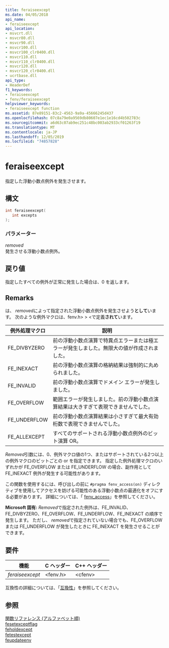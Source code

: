 ```yaml
---
title: feraiseexcept
ms.date: 04/05/2018
api_name:
- feraiseexcept
api_location:
- msvcrt.dll
- msvcr80.dll
- msvcr90.dll
- msvcr100.dll
- msvcr100_clr0400.dll
- msvcr110.dll
- msvcr110_clr0400.dll
- msvcr120.dll
- msvcr120_clr0400.dll
- ucrtbase.dll
api_type:
- HeaderDef
f1_keywords:
- feraiseexcept
- fenv/feraiseexcept
helpviewer_keywords:
- feraiseexcept function
ms.assetid: 87e89151-83c2-4563-9a9a-45666245d437
ms.openlocfilehash: 07c8a79e0a9569db80607e1ec1e16cd4b502783c
ms.sourcegitcommit: a6d63c07ab9ec251c48bc003ab2933cf01263f19
ms.translationtype: MT
ms.contentlocale: ja-JP
ms.lasthandoff: 12/05/2019
ms.locfileid: "74857828"
---
```

# <a name="feraiseexcept"></a>feraiseexcept

指定した浮動小数点例外を発生させます。

## <a name="syntax"></a>構文

```C
int feraiseexcept(
   int excepts
);
```

### <a name="parameters"></a>パラメーター

*removed*<br/>
発生させる浮動小数点例外。

## <a name="return-value"></a>戻り値

指定したすべての例外が正常に発生した場合は、0 を返します。

## <a name="remarks"></a>Remarks

は、 *removed*によって指定された浮動小数点例外を発生させよう**として**います。   次のような例外マクロは、fenv.h> > \<で定義**されて**います。

|例外処理マクロ|説明|
|---------------------|-----------------|
|FE_DIVBYZERO|前の浮動小数点演算で特異点エラーまたは極エラーが発生しました。無限大の値が作成されました。|
|FE_INEXACT|前の浮動小数点演算の格納結果は強制的に丸められました。|
|FE_INVALID|前の浮動小数点演算でドメイン エラーが発生しました。|
|FE_OVERFLOW|範囲エラーが発生しました。前の浮動小数点演算結果は大きすぎて表現できませんでした。|
|FE_UNDERFLOW|前の浮動小数点演算結果は小さすぎて最大有効桁数で表現できませんでした。|
|FE_ALLEXCEPT|すべてのサポートされる浮動小数点例外のビット演算 OR。|

*Removed*引数には、0、例外マクロ値の1つ、またはサポートされている2つ以上の例外マクロのビットごとの or を指定できます。 指定した例外処理マクロのいずれかが FE_OVERFLOW または FE_UNDERFLOW の場合、副作用として FE_INEXACT 例外が発生する可能性があります。

この関数を使用するには、呼び出しの前に `#pragma fenv_access(on)` ディレクティブを使用してアクセスを妨げる可能性のある浮動小数点の最適化をオフにする必要があります。 詳細については、「 [fenv_access](../../preprocessor/fenv-access.md)」を参照してください。

**Microsoft 固有:** *Removed*で指定された例外は、FE_INVALID、FE_DIVBYZERO、FE_OVERFLOW、FE_UNDERFLOW、FE_INEXACT の順序で発生します。 ただし、 *removed*で指定されていない場合でも、FE_OVERFLOW または FE_UNDERFLOW が発生したときに FE_INEXACT を発生させることができます。

## <a name="requirements"></a>要件

|機能|C ヘッダー|C++ ヘッダー|
|--------------|--------------|------------------|
|*feraiseexcept*|\<fenv.h>|\<cfenv>|

互換性の詳細については、「[互換性](../../c-runtime-library/compatibility.md)」を参照してください。

## <a name="see-also"></a>参照

[関数リファレンス (アルファベット順)](crt-alphabetical-function-reference.md)<br/>
[fesetexceptflag](fesetexceptflag2.md)<br/>
[feholdexcept](feholdexcept2.md)<br/>
[fetestexcept](fetestexcept1.md)<br/>
[feupdateenv](feupdateenv.md)<br/>
